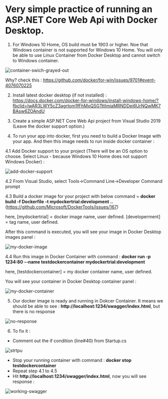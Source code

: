 # Very simple practice of running an ASP.NET Core Web Api with Docker Desktop.

1. For Windows 10 Home, OS build must be 1903 or higher. Noe that Windows container is not supported for Windows 10 Home. You will only be able to use Linux Container from  Docker Desktop and cannot switch to Windows container. 

![container-swich-grayed-out](https://user-images.githubusercontent.com/8789577/101279055-bb0c8680-37e9-11eb-9699-bae004f0d993.jpg)

Why? check this : https://github.com/docker/for-win/issues/9701#event-4076070225

2. Install latest docker desktop (if not installed) : https://docs.docker.com/docker-for-windows/install-windows-home/?fbclid=IwAR3LWY5cZ3agrtom1fFhMxQSGTttImiaMRNDDei6UrNQwMK7BAsw6ZOAndU

3. Create a simple ASP.NET Core Web Api project from Visual Studio 2019 (Leave the docker support option.)

4. To run your app into docker, first you need to build a Docker Image with your app. And then this image needs to run inside docker container : 

4.1 Add Docker support to your project (There will be an OS option to choose. Select Linux - because Windows 10 Home does not support Windows Docker) : 

![add-docker-support](https://user-images.githubusercontent.com/8789577/101279116-4259fa00-37ea-11eb-9e50-0ab917f8fdc6.jpg)

4.2 From Visual Studio, select Tools->Command Line->Developer Command prompt

4.3 Build a docker image for your project with below command = **docker build -f Dockerfile -t mydockertrial:development ..** (https://github.com/Microsoft/DockerTools/issues/167)

here, [mydockertrial] = docker image name, user defined. [developerment] = tag name, user defined.

After this command is executed, you will see your image in Docker Desktop images panel : 

![my-docker-image](https://user-images.githubusercontent.com/8789577/101279262-42a6c500-37eb-11eb-86b8-b26ee8657cc3.JPG)

4.4 Run this image in Docker Container with command : **docker run -p 1234:80 --name testdockercontainer mydockertrial:development**

here, [testdockercontainer] = my docker container name, user defined. 

You will see your container in Docker Desktop container panel : 

![my-docker-container](https://user-images.githubusercontent.com/8789577/101279324-c06ad080-37eb-11eb-96f5-368f87374f41.jpg)

5. Our docker image is ready and running in Dokcer Container. It means we should be able to see : **http://localhost:1234/swagger/index.html**, but there is no response 

![no-response](https://user-images.githubusercontent.com/8789577/101279354-f27c3280-37eb-11eb-82c4-c7cf2c21a958.JPG)

6. To fix it : 
- Comment out the if condition (line#40) from Startup.cs

![strtpu](https://user-images.githubusercontent.com/8789577/101279390-2fe0c000-37ec-11eb-821f-641ca517903e.JPG)

- Stop your running container with command : **docker stop testdockercontainer**
- Repeat step 4.1 to 4.5
- Hit **http://localhost:1234/swagger/index.html**, now you will see response : 

![working-swagger](https://user-images.githubusercontent.com/8789577/101279435-73d3c500-37ec-11eb-9942-3974427019c3.JPG)



